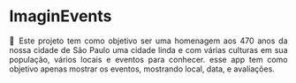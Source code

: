 
<h1>ImaginEvents</h1>

<div align="justify">
 📰 Este projeto tem como objetivo ser uma homenagem aos 470 anos da nossa cidade de São Paulo
uma cidade linda e com várias culturas em sua população, vários locais e eventos para conhecer.
esse app tem como objetivo apenas mostrar os eventos, mostrando local, data, e avaliações.
</div>
